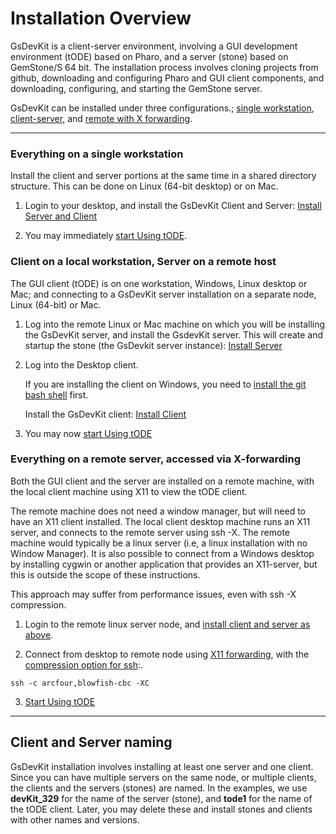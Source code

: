 # Installation Overview

GsDevKit is a client-server environment, involving a GUI development environment (tODE) based on Pharo, and a server (stone) based on GemStone/S 64 bit. The installation process involves cloning projects from github, downloading and configuring Pharo and GUI client components, and downloading, configuring, and starting the GemStone server. 

GsDevKit can be installed under three configurations.; [single workstation](#3verything-on-a-single-workstation), [client-server](#client-on-a-local-workstation-server-on-a-remote-host), and [remote with X forwarding](#everything-on-a-remote-server-accessed-via-x-forwarding).

---
### Everything on a single workstation

Install the client and server portions at the same time in a shared directory structure. This can be done on Linux (64-bit desktop) or on Mac.

1. Login to your desktop, and install the GsDevKit Client and Server: [Install Server and Client][3]

2. You may immediately [start Using tODE][13].

### Client on a local workstation, Server on a remote host

The GUI client (tODE) is on one workstation, Windows, Linux desktop or Mac; and connecting to a GsDevKit server installation on a separate node, Linux (64-bit) or Mac.   

1. Log into the remote Linux or Mac machine on which you will be installing the GsDevKit server, and install the GsdevKit server. This will create and startup the stone (the GsDevkit server instance): [Install Server][6]

2. Log into the Desktop client.

   If you are installing the client on Windows, you need to [install the git bash shell][9] first. 
 
   Install the GsDevKit client: [Install Client][10]

3. You may now [start Using tODE][13]

### Everything on a remote server, accessed via X-forwarding

Both the GUI client and the server are installed on a remote machine, with the local client machine using X11 to view the tODE client.  

The remote machine does not need a window manager, but will need to have an X11 client installed.  The local client desktop machine runs an X11 server, and connects to the remote server using ssh -X.  The remote machine would typically be a linux server (i.e, a linux installation with no Window Manager). It is also possible to connect from a Windows desktop by installing cygwin or another application that provides an X11-server, but this is outside the scope of these instructions.

This approach may suffer from performance issues, even with ssh -X compression.  

   1. Login to the remote linux server node, and [install client and server as above](#3verything-on-a-single-workstation).

   2. Connect from desktop to remote node using [X11 forwarding][14], with the [compression option for ssh][15]:.  

   ```
   ssh -c arcfour,blowfish-cbc -XC
   ```

   3. [Start Using tODE][13]

---
## Client and Server naming

GsDevKit installation involves installing at least one server and one client.  Since you can have multiple servers on the same node, or multiple clients, the clients and the servers (stones) are named.  In the examples, we use **devKit_329** for the name of the server (stone), and **tode1** for the name of the tODE client.  Later, you may delete these and install stones and clients with other names and versions.


[3]: ./installDevKitServerAndClient.md

[6]: ./installDevKitServer.md

[9]: ./configOSForServerAndClient.md#configure-windows-for-client
[10]:./installDevKitClient.md

[13]: ../gettingStartedWithTode.md

[14]: http://unix.stackexchange.com/questions/12755/how-to-forward-x-over-ssh-from-ubuntu-machine
[15]: http://xmodulo.com/how-to-speed-up-x11-forwarding-in-ssh.html
